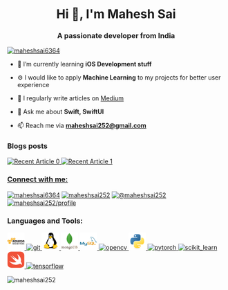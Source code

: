 <h1 align="center">Hi 👋, I'm Mahesh Sai</h1>
<h3 align="center">A passionate developer from India</h3>

<p align="left"> <a href="https://twitter.com/maheshsai6364" target="blank"><img src="https://img.shields.io/twitter/follow/maheshsai6364?logo=twitter&style=for-the-badge" alt="maheshsai6364" /></a> </p>

- 🌱 I’m currently learning **iOS Development stuff**

- ⚙️ I would like to apply **Machine Learning** to my projects for better user experience   

- 📝 I regularly write articles on [Medium](https://maheshsai252.medium.com)

- 💬 Ask me about **Swift, SwiftUI**

- 📫 Reach me via **maheshsai252@gmail.com**

### Blogs posts

<a target="_blank" href="https://github-readme-medium-recent-article.vercel.app/medium/@maheshsai252/0"><img src="https://github-readme-medium-recent-article.vercel.app/medium/@maheshsai252/0" alt="Recent Article 0"> 
<a target="_blank" href="https://github-readme-medium-recent-article.vercel.app/medium/@maheshsai252/1"><img src="https://github-readme-medium-recent-article.vercel.app/medium/@maheshsai252/1" alt="Recent Article 1"> 


<h3 align="left">Connect with me:</h3>
<p align="left">
<a href="https://twitter.com/maheshsai6364" target="blank"><img align="center" src="https://raw.githubusercontent.com/rahuldkjain/github-profile-readme-generator/master/src/images/icons/Social/twitter.svg" alt="maheshsai6364" height="30" width="40" /></a>
<a href="https://linkedin.com/in/maheshsai252" target="blank"><img align="center" src="https://raw.githubusercontent.com/rahuldkjain/github-profile-readme-generator/master/src/images/icons/Social/linked-in-alt.svg" alt="maheshsai252" height="30" width="40" /></a>
<a href="https://medium.com/@maheshsai252" target="blank"><img align="center" src="https://raw.githubusercontent.com/rahuldkjain/github-profile-readme-generator/master/src/images/icons/Social/medium.svg" alt="@maheshsai252" height="30" width="40" /></a>
<a href="https://auth.geeksforgeeks.org/user/maheshsai252/profile" target="blank"><img align="center" src="https://raw.githubusercontent.com/rahuldkjain/github-profile-readme-generator/master/src/images/icons/Social/geeks-for-geeks.svg" alt="maheshsai252/profile" height="30" width="40" /></a>
</p>

<h3 align="left">Languages and Tools:</h3>
<p align="left"> <a href="https://aws.amazon.com" target="_blank"> <img src="https://raw.githubusercontent.com/devicons/devicon/master/icons/amazonwebservices/amazonwebservices-original-wordmark.svg" alt="aws" width="40" height="40"/> </a> <a href="https://git-scm.com/" target="_blank"> <img src="https://www.vectorlogo.zone/logos/git-scm/git-scm-icon.svg" alt="git" width="40" height="40"/> </a> <a href="https://www.linux.org/" target="_blank"> <img src="https://raw.githubusercontent.com/devicons/devicon/master/icons/linux/linux-original.svg" alt="linux" width="40" height="40"/> </a> <a href="https://www.mongodb.com/" target="_blank"> <img src="https://raw.githubusercontent.com/devicons/devicon/master/icons/mongodb/mongodb-original-wordmark.svg" alt="mongodb" width="40" height="40"/> </a> <a href="https://www.mysql.com/" target="_blank"> <img src="https://raw.githubusercontent.com/devicons/devicon/master/icons/mysql/mysql-original-wordmark.svg" alt="mysql" width="40" height="40"/> </a> <a href="https://opencv.org/" target="_blank"> <img src="https://www.vectorlogo.zone/logos/opencv/opencv-icon.svg" alt="opencv" width="40" height="40"/> </a> <a href="https://www.python.org" target="_blank"> <img src="https://raw.githubusercontent.com/devicons/devicon/master/icons/python/python-original.svg" alt="python" width="40" height="40"/> </a> <a href="https://pytorch.org/" target="_blank"> <img src="https://www.vectorlogo.zone/logos/pytorch/pytorch-icon.svg" alt="pytorch" width="40" height="40"/> </a> <a href="https://scikit-learn.org/" target="_blank"> <img src="https://upload.wikimedia.org/wikipedia/commons/0/05/Scikit_learn_logo_small.svg" alt="scikit_learn" width="40" height="40"/> </a> <a href="https://developer.apple.com/swift/" target="_blank"> <img src="https://raw.githubusercontent.com/devicons/devicon/master/icons/swift/swift-original.svg" alt="swift" width="40" height="40"/> </a> <a href="https://www.tensorflow.org" target="_blank"> <img src="https://www.vectorlogo.zone/logos/tensorflow/tensorflow-icon.svg" alt="tensorflow" width="40" height="40"/> </a> </p>

<p><img align="center" src="https://github-readme-stats.vercel.app/api/top-langs?username=maheshsai252&show_icons=true&locale=en&layout=compact" alt="maheshsai252" /></p>
